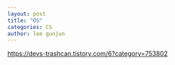 ```yaml
---
layout: post
title: "OS"
categories: CS
author: lee gunjun
---
```


<https://devs-trashcan.tistory.com/6?category=753802>